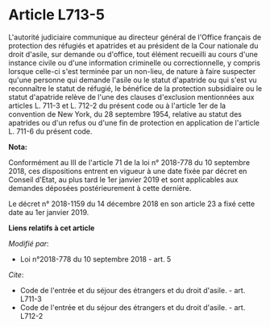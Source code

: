 # Article L713-5

L'autorité judiciaire communique au directeur général de l'Office français de protection des réfugiés et apatrides et au
président de la Cour nationale du droit d'asile, sur demande ou d'office, tout élément recueilli au cours d'une instance
civile ou d'une information criminelle ou correctionnelle, y compris lorsque celle-ci s'est terminée par un non-lieu, de
nature à faire suspecter qu'une personne qui demande l'asile ou le statut d'apatride ou qui s'est vu reconnaître le statut de
réfugié, le bénéfice de la protection subsidiaire ou le statut d'apatride relève de l'une des clauses d'exclusion mentionnées
aux articles L. 711-3 et L. 712-2 du présent code ou à l'article 1er de la convention de New York, du 28 septembre 1954,
relative au statut des apatrides ou d'un refus ou d'une fin de protection en application de l'article L. 711-6 du présent
code.

**Nota:**

Conformément au III de l'article 71 de la loi n° 2018-778 du 10 septembre 2018, ces dispositions entrent en vigueur à une
date fixée par décret en Conseil d'Etat, au plus tard le 1er janvier 2019 et sont applicables aux demandes déposées
postérieurement à cette dernière.

Le décret n° 2018-1159 du 14 décembre 2018 en son article 23 a fixé cette date au 1er janvier 2019.

**Liens relatifs à cet article**

_Modifié par_:

  - Loi n°2018-778 du 10 septembre 2018 - art. 5

_Cite_:

  - Code de l'entrée et du séjour des étrangers et du droit d'asile. - art. L711-3
  - Code de l'entrée et du séjour des étrangers et du droit d'asile. - art. L712-2
